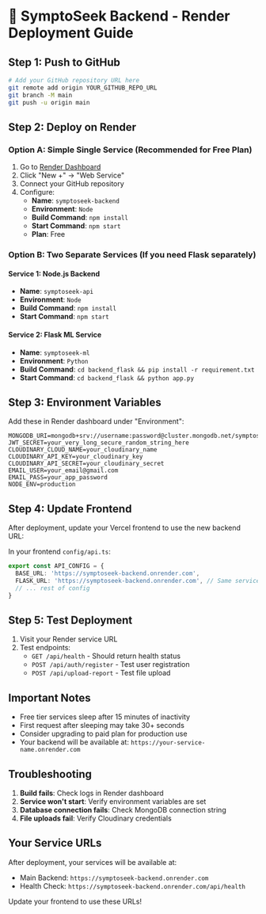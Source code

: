 # 🚀 SymptoSeek Backend - Render Deployment Guide

## Step 1: Push to GitHub

```bash
# Add your GitHub repository URL here
git remote add origin YOUR_GITHUB_REPO_URL
git branch -M main
git push -u origin main
```

## Step 2: Deploy on Render

### Option A: Simple Single Service (Recommended for Free Plan)

1. Go to [Render Dashboard](https://render.com/dashboard)
2. Click "New +" → "Web Service"
3. Connect your GitHub repository
4. Configure:
   - **Name**: `symptoseek-backend`
   - **Environment**: `Node`
   - **Build Command**: `npm install`
   - **Start Command**: `npm start`
   - **Plan**: Free

### Option B: Two Separate Services (If you need Flask separately)

#### Service 1: Node.js Backend
- **Name**: `symptoseek-api`
- **Environment**: `Node`
- **Build Command**: `npm install`
- **Start Command**: `npm start`

#### Service 2: Flask ML Service
- **Name**: `symptoseek-ml`
- **Environment**: `Python`
- **Build Command**: `cd backend_flask && pip install -r requirement.txt`
- **Start Command**: `cd backend_flask && python app.py`

## Step 3: Environment Variables

Add these in Render dashboard under "Environment":

```
MONGODB_URI=mongodb+srv://username:password@cluster.mongodb.net/symptoseek
JWT_SECRET=your_very_long_secure_random_string_here
CLOUDINARY_CLOUD_NAME=your_cloudinary_name
CLOUDINARY_API_KEY=your_cloudinary_key
CLOUDINARY_API_SECRET=your_cloudinary_secret
EMAIL_USER=your_email@gmail.com
EMAIL_PASS=your_app_password
NODE_ENV=production
```

## Step 4: Update Frontend

After deployment, update your Vercel frontend to use the new backend URL:

In your frontend `config/api.ts`:
```typescript
export const API_CONFIG = {
  BASE_URL: 'https://symptoseek-backend.onrender.com',
  FLASK_URL: 'https://symptoseek-backend.onrender.com', // Same service handles both
  // ... rest of config
}
```

## Step 5: Test Deployment

1. Visit your Render service URL
2. Test endpoints:
   - `GET /api/health` - Should return health status
   - `POST /api/auth/register` - Test user registration
   - `POST /api/upload-report` - Test file upload

## Important Notes

- Free tier services sleep after 15 minutes of inactivity
- First request after sleeping may take 30+ seconds
- Consider upgrading to paid plan for production use
- Your backend will be available at: `https://your-service-name.onrender.com`

## Troubleshooting

1. **Build fails**: Check logs in Render dashboard
2. **Service won't start**: Verify environment variables are set
3. **Database connection fails**: Check MongoDB connection string
4. **File uploads fail**: Verify Cloudinary credentials

## Your Service URLs

After deployment, your services will be available at:
- Main Backend: `https://symptoseek-backend.onrender.com`
- Health Check: `https://symptoseek-backend.onrender.com/api/health`

Update your frontend to use these URLs!
